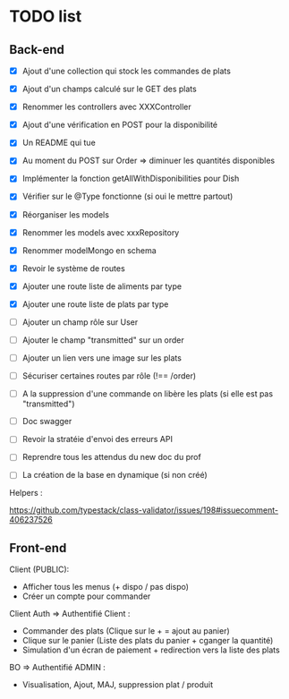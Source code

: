 # TODO list

## Back-end

-   [x] Ajout d'une collection qui stock les commandes de plats
-   [x] Ajout d'un champs calculé sur le GET des plats
-   [x] Renommer les controllers avec XXXController
-   [x] Ajout d'une vérification en POST pour la disponibilité
-   [x] Un README qui tue
-   [x] Au moment du POST sur Order => diminuer les quantités disponibles
-   [x] Implémenter la fonction getAllWithDisponibilities pour Dish
-   [x] Vérifier sur le @Type fonctionne (si oui le mettre partout)
-   [x] Réorganiser les models
-   [x] Renommer les models avec xxxRepository
-   [x] Renommer modelMongo en schema
-   [X] Revoir le système de routes
-   [X] Ajouter une route liste de aliments par type
-   [X] Ajouter une route liste de plats par type
-   [ ] Ajouter un champ rôle sur User
-   [ ] Ajouter le champ "transmitted" sur un order
-   [ ] Ajouter un lien vers une image sur les plats
-   [ ] Sécuriser certaines routes par rôle (!== /order)

-   [ ] A la suppression d'une commande on libère les plats (si elle est pas "transmitted")
-   [ ] Doc swagger
-   [ ] Revoir la stratéie d'envoi des erreurs API
-   [ ] Reprendre tous les attendus du new doc du prof

-   [ ] La création de la base en dynamique (si non créé)

Helpers :

https://github.com/typestack/class-validator/issues/198#issuecomment-406237526

## Front-end

Client (PUBLIC):

-   Afficher tous les menus (+ dispo / pas dispo)
-   Créer un compte pour commander

Client Auth => Authentifié Client :

-   Commander des plats (Clique sur le + = ajout au panier)
-   Clique sur le panier (Liste des plats du panier + cganger la quantité)
-   Simulation d'un écran de paiement + redirection vers la liste des plats

BO => Authentifié ADMIN :

-   Visualisation, Ajout, MAJ, suppression plat / produit
